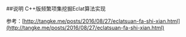 ##说明
C++版频繁项集挖掘Eclat算法实现

参考：[http://tangke.me/posts/2016/08/27/eclatsuan-fa-shi-xian.html](http://tangke.me/posts/2016/08/27/eclatsuan-fa-shi-xian.html)

